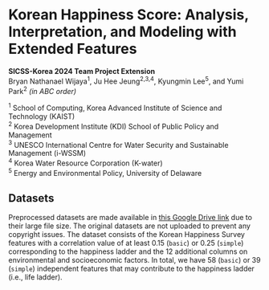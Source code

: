 # Korean Happiness Score: Analysis, Interpretation, and Modeling with Extended Features
__SICSS-Korea 2024 Team Project Extension__  
Bryan Nathanael Wijaya<sup>1</sup>, Ju Hee Jeung<sup>2,3,4</sup>, Kyungmin Lee<sup>5</sup>, and Yumi Park<sup>2</sup> *(in ABC order)*  

<sup>1</sup> School of Computing, Korea Advanced Institute of Science and Technology (KAIST)  
<sup>2</sup> Korea Development Institute (KDI) School of Public Policy and Management  
<sup>3</sup> UNESCO International Centre for Water Security and Sustainable Management (i-WSSM)  
<sup>4</sup> Korea Water Resource Corporation (K-water)  
<sup>5</sup> Energy and Environmental Policy, University of Delaware  

## Datasets

Preprocessed datasets are made available in [this Google Drive link](https://drive.google.com/drive/folders/1aMIsi4qyBsFqeDbfwHUyE2JTEv06U1YO?usp=drive_link) due to their large file size. The original datasets are not uploaded to prevent any copyright issues. 
The dataset consists of the Korean Happiness Survey features with a correlation value of at least 0.15 (`basic`) or 0.25 (`simple`) corresponding to the happiness ladder and the 12 additional columns on environmental and socioeconomic factors. In total, we have 58 (`basic`) or 39 (`simple`) independent features that may contribute to the happiness ladder (i.e., life ladder).
